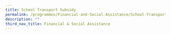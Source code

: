 ```yaml
---
title: School Transport Subsidy
permalink: /programmes/Financial-and-Social-Assistance/School-Transport-Subsidy
description: ""
third_nav_title: Financial & Social Assistance
---
```


